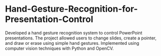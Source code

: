 # Hand-Gesture-Recognition-for-Presentation-Control
Developed a hand gesture recognition system to control PowerPoint presentations. The project allowed users to change slides, create a pointer, and draw or erase using simple hand gestures. Implemented using computer vision techniques with Python and OpenCV.

